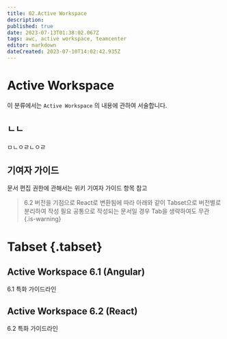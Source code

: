 ```yaml
---
title: 02.Active Workspace
description: 
published: true
date: 2023-07-13T01:38:02.067Z
tags: awc, active workspace, teamcenter
editor: markdown
dateCreated: 2023-07-10T14:02:42.935Z
---
```


# Active Workspace
이 분류에서는 `Active Workspace` 의 내용에 관하여 서술합니다.

## ㄴㄴ

ㅁㄴㅇㄹㄴㅇㄹ


## 기여자 가이드

문서 편집 권한에 관해서는 위키 기여자 가이드 항목 참고

> 6.2 버전을 기점으로 React로 변환됨에 따라 아래와 같이 Tabset으로 버전별로 분리하여 작성 필요
 공통으로 작성되는 문서일 경우 Tab을 생략하여도 무관
{.is-warning}

# Tabset {.tabset}
## Active Workspace 6.1 (Angular)

6.1 특화 가이드라인

## Active Workspace 6.2 (React)

6.2 특화 가이드라인
